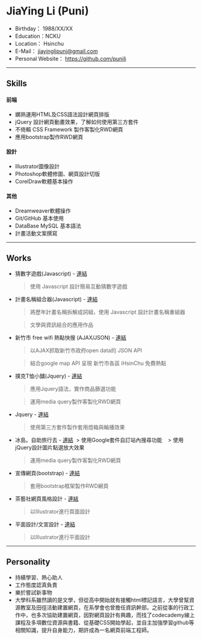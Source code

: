 #  JiaYing Li (Puni) 
* Birthday： 1988/XX/XX
* Education：NCKU
* Location： Hsinchu
* E-Mail： <jiayinglipuni@gmail.com>
* Personal Website： <https://github.com/punili>
*****
## Skills
#### 前端
  * 嫻熟運用HTML及CSS語法設計網頁排版
  * jQuery 設計網頁動畫效果，了解如何使用第三方套件
  * 不倚賴 CSS Framework 製作客製化RWD網頁
  * 應用bootstrap製作RWD網頁
#### 設計
  * Illustrator圖像設計
  * Photoshop軟體修圖、網頁設計切版
  * CorelDraw軟體基本操作
#### 其他
* Dreamweaver軟體操作
* Git/GitHub 基本使用
* DataBase MySQL 基本語法
* 計畫活動文案撰寫
---------------
## Works
* 猜數字遊戲(Javascript) - [連結](https://punili.github.io/guessNum/ "連結")

  > 使用 Javascript 設計簡易互動猜數字遊戲
* 計畫名稱組合器(Javascript) - [連結](https://punili.github.io/projectNameRandom/ "連結")

  > 將歷年計畫名稱拆解成詞組，使用 Javascript 設計計畫名稱重組器
    
  > 文學與資訊結合的應用作品
* 新竹市 free wifi 熱點快搜 (AJAX/JSON) - [連結](http://ncutjiaying.byethost7.com/web/ihsinchu_wifi/ "連結")

  > 以AJAX抓取新竹市政府open data的 JSON API
  
  > 結合google map API 呈現 新竹市各區 iHsinChu 免費熱點    
* 撲克T恤小舖(Jquery) - [連結](https://punili.github.io/T-shirt-shop/ "連結")
  > 應用Jquery語法，實作商品篩選功能
  
  > 運用media query製作客製化RWD網頁
* Jquery -  [連結](url "連結")
  > 使用第三方套件製作套用燈箱與輪播效果

* 冰島。自助旅行去 -  [連結](https://punili.github.io/iceland_travel/iceland03.html "冰島。自助旅行去")
  > 使用Google套件自訂站內搜尋功能
  
  > 使用jQuery設計圖片點選放大效果
  
  > 運用media query製作客製化RWD網頁
* 宣傳網頁(bootstrap) - [連結](url "連結")
  > 套用bootstrap框架製作RWD網頁
  
* 茶藝社網頁風格設計 - [連結](url "連結")
  > 以Illustrator進行頁面設計
  
* 平面設計/文宣設計 - [連結](url "連結")
  > 以Illustrator進行平面設計
---------------
## Personality
* 持續學習、熱心助人
* 工作態度認真負責
* 樂於嘗試新事物
* 大學科系雖然讀的是文學，但從高中開始就有接觸html標記語言，大學曾幫資源教室及田徑活動建置網頁，在系學會也曾擔任資訊幹部。之前從事的行政工作中，也多次協助建置網頁，因對網頁設計有興趣，而找了codecademy線上課程及多項數位資源與書籍、從基礎CSS開始學起，並自主加強學習github等相關知識，提升自身能力，期許成為一名網頁前端工程師。
